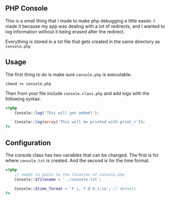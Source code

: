## PHP Console
This is a small thing that I made to make php debugging a little easier. I made it because my app was dealing with a lot of redirects, and I wanted to log information without it being erased after the redirect.

Everything is stored in a txt file that gets created in the same directory as `console.php`

## Usage
The first thing to do is make sure `console.php` is executable.

    chmod +x console.php
    
Then from your file include `console.class.php` and add logs with the following syntax.

```php
<?php
    Console::log('This will get added!');

    Console::log(array('This will be printed with print_r'));
?>
```
    
## Configuration
The console class has two variables that can be changed. The first is for where `console.txt` is created. And the second is for the time format.

```php
<?php
    // needs to point to the location of console.php
    Console::$filename = '../console.txt'; 

    Console::$time_format = 'F j, Y @ h:i:sa'; // default
?>
```